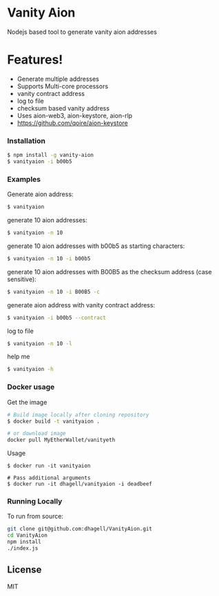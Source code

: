 # Vanity Aion

Nodejs based tool to generate vanity aion addresses

# Features!

  - Generate multiple addresses
  - Supports Multi-core processors
  - vanity contract address
  - log to file
  - checksum based vanity address
  - Uses aion-web3, aion-keystore, aion-rlp
  - https://github.com/qoire/aion-keystore

### Installation
```sh
$ npm install -g vanity-aion
$ vanityaion -i b00b5
```
### Examples

Generate aion address:
```sh
$ vanityaion
```

generate 10 aion addresses:
```sh
$ vanityaion -n 10
```

generate 10 aion addresses with b00b5 as starting characters:
```sh
$ vanityaion -n 10 -i b00b5
```
generate 10 aion addresses with B00B5 as the checksum address (case sensitive):
```sh
$ vanityaion -n 10 -i B00B5 -c
```
generate aion address with vanity contract address:
```sh
$ vanityaion -i b00b5 --contract
```
log to file
```sh
$ vanityaion -n 10 -l
```
help me
```sh
$ vanityaion -h
```
### Docker usage

Get the image
```sh
# Build image locally after cloning repository
$ docker build -t vanityaion .

# or download image
docker pull MyEtherWallet/vanityeth
```

Usage
```
$ docker run -it vanityaion

# Pass additional arguments
$ docker run -it dhagell/vanityaion -i deadbeef
```

### Running Locally
To run from source:
```sh
git clone git@github.com:dhagell/VanityAion.git
cd VanityAion
npm install
./index.js
```

License
----

MIT

